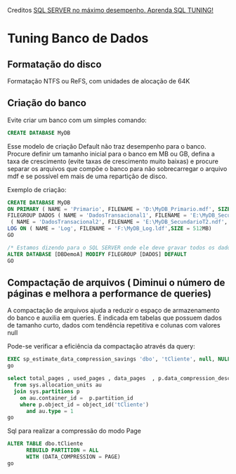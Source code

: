 Creditos [SQL SERVER no máximo desempenho. Aprenda SQL TUNING!](https://www.udemy.com/course/tuning-em-t-sql/)

# Tuning Banco de Dados
## Formatação do disco
Formatação NTFS ou ReFS, com unidades de alocação de 64K

## Criação do banco
Evite criar um banco com um simples comando: 
```sql
CREATE DATABASE MyDB
```

Esse modelo de criação Default não traz desempenho para o banco. Procure definir um tamanho inicial para o banco em MB ou GB, defina a taxa de crescimento (evite taxas de crescimento muito baixas) e procure separar os arquivos que compõe o banco para não sobrecarregar o arquivo mdf e se possível em mais de uma repartição de disco.
 
 
Exemplo de criação:
```sql
CREATE DATABASE MyDB
ON PRIMARY ( NAME = 'Primario', FILENAME = 'D:\MyDB_Primario.mdf', SIZE = 64MB), -- FG Primario
FILEGROUP DADOS ( NAME = 'DadosTransacional1', FILENAME = 'E:\MyDB_SecundarioT1.ndf',SIZE = 1024MB),
 ( NAME = 'DadosTransacional2', FILENAME = 'E:\MyDB_SecundarioT2.ndf', SIZE = 1024MB) -- FG com o nome DADOS 
LOG ON ( NAME = 'Log', FILENAME = 'F:\MyDB_Log.ldf',SIZE = 512MB)   
GO

/* Estamos dizendo para o SQL SERVER onde ele deve gravar todos os dados da aplicação. */
ALTER DATABASE [DBDemoA] MODIFY FILEGROUP [DADOS] DEFAULT 
GO
```
## Compactação de arquivos ( Diminui o número de páginas e melhora a performance de queries)
A compactação de arquivos ajuda a reduzir o espaço de armazenamento do banco e auxilia em queries.
É indicada em tabelas que possuem dados de tamanho curto, dados com tendência repetitiva e colunas com valores null

Pode-se verificar a eficiência da compactação através da query:
```sql
EXEC sp_estimate_data_compression_savings 'dbo', 'tCliente', null, NULL, 'PAGE' ;  
go

select total_pages , used_pages , data_pages  , p.data_compression_desc 
  from sys.allocation_units au 
  join sys.partitions p
    on au.container_id =  p.partition_id
	where p.object_id = object_id('tCliente')
	  and au.type = 1
go
```

Sql para realizar a compressão do modo Page
```sql
ALTER TABLE dbo.tCliente
      REBUILD PARTITION = ALL  
	  WITH (DATA_COMPRESSION = PAGE)   
go
```